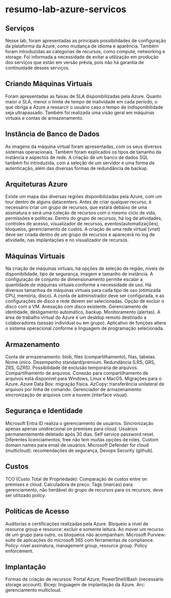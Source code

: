 # resumo-lab-azure-servicos

## Serviços
Nesse lab, foram apresentadas as principais possibilidades de configuração da plataforma da Azure, como mudança de idioma e aparência. Também foram introduzidas as categorias de recursos, como compute, networking e storage. Foi informada a necessidade de evitar a utilização em produção dos serviços que estão em versão prévia, pois não há garantia de continuidade desses serviços.

## Criando Máquinas Virtuais
Foram apresentadas as faixas de SLA disponibilizadas pela Azure. Quanto maior o SLA, menor o limite de tempo de inatividade em cada período, o que obriga a Azure a ressarcir o usuário caso o tempo de indisponibilidade seja ultrapassado. Também foi realizada uma visão geral em máquinas virtuais e contas de armazenamento.

## Instância de Banco de Dados
As imagens da máquina virtual foram apresentadas, com os seus diversos sistemas operacionais. Também foram explicados os tipos de tamanho da instância e aspectos de rede. A criação de um banco de dados SQL também foi introduzida, com a seleção de um servidor e uma forma de autenticação, além das diversas formas de redundância de backup.

## Arquiteturas Azure
Existe um mapa das diversas regiões disponibilizadas pela Azure, com um tour dentro de alguns datacenters.
Antes de criar qualquer recurso, é necessário criar um grupo de recursos, que estará debaixo de uma assinatura e será uma coleção de recursos com o mesmo ciclo de vida, permissões e políticas. Dentro do grupo de recursos, há log de atividades, controles de acesso, visualizador de recursos, eventos(automatizações), bloqueios, gerenciamento de custos. A criação de uma rede virtual (vnet) deve ser criada dentro de um grupo de recursos e aparecerá no log de atividade, nas implantações e no visualizador de recursos.

## Máquinas Virtuais
Na criação de máquinas virtuais, há opções de seleção de região, níveis de disponibilidade, tipo de segurança, imagem e tamanho de instância. A configuração de conjunto de dimensionamento permite escalar a quantidade de máquinas virtuais conforme a necessidade de uso. Há diversos tamanhoa de máquinas virtuais para cada tipo de uso (otimizada CPU, memória, disco). A conta de administrador deve ser configurada, e as configurações de disco e rede devem ser selecionadas. Opção de excluir o disco com a VM. Anexação com disco existente. Gerenciamento de identidade, desligamento automático, backup. Monitoramento (alertas). A área de trabalho virtual do Azure é um desktop remoto destinado a colaboradores (sessão individual ou em grupo). Aplicativo de funções altera o sistema operacional conforme a linguagem de programação selecionada.

## Armazenamento
Conta de armazenamento: blob, files (compartilhamento), filas, tabelas. Nome único. Desempenho standard/premium. Redundância (LRS, GRS, ZRS, GZRS). Possibilidade de exclusão temporária de arquivos. Compartilhamento de arquivos. Conexão para compartilhamento de arquivos está disponível para Windows, Linux e MacOS. Migrações para o Azure. Azure Data Box: migração física. AzCopy: transferência unilateral de arquivos por linha de comando. Gerenciador de armazenamento: sincronização de arquivos com a nuvem (interface visual).

## Segurança e Identidade
Microsoft Entra ID realiza o gerenciamento de usuários. Sincronização apenas apenas unidirecional on premises para cloud. Usuários permanentemente deletado após 30 dias. Self service password reset. Diferentes licenciamentos, free não tem muitas opções de roles. Custom domain names para email de usuários. Microsoft Defender for cloud (multicloud): recomendações de segurança, Devops Security (github).

## Custos
TCO (Custo Total de Propriedade): Comparação de custos entre on premises e cloud. Calculadora de preço. Tags (marcas) para gerenciamento, não herdável do grupo de recursos para os recursos, deve ser utilizado policy.

## Políticas de Acesso
Auditorias e certificações realizadas pela Azure. Bloqueio a nível de resource group e resource: excluir e somente leitura. Ao mover um recurso de um grupo para outro, os bloqueios não acompanham. Microsoft Purview: suíte de aplicações do microsoft 365 com ferramentas de compliance. Policy: nível assinatura, management group, resource group. Policy enforcement.

## Implantação
Formas de criação de recursos: Portal Azure, PowerShell/Bash (necessário storage account). Bicep: linguagem de implantação da Azure. Arc: gerenciamento multicloud.
